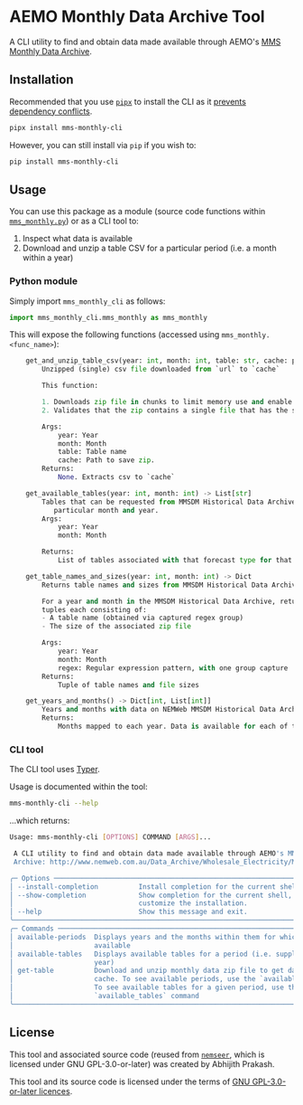 # AEMO Monthly Data Archive Tool

A CLI utility to find and obtain data made available through AEMO's [MMS Monthly Data Archive](http://www.nemweb.com.au/Data_Archive/Wholesale_Electricity/MMSDM/).

## Installation

Recommended that you use [`pipx`](https://github.com/pypa/pipx) to install the CLI as it [prevents dependency conflicts](https://github.com/pypa/pipx#overview-what-is-pipx).

```bash
pipx install mms-monthly-cli
```

However, you can still install via `pip` if you wish to:
```bash
pip install mms-monthly-cli
```

## Usage

You can use this package as a module (source code functions within [`mms_monthly.py`](./mms_monthly_cli/mms_monthly.py)) or as a CLI tool to:

1. Inspect what data is available
2. Download and unzip a table CSV for a particular period (i.e. a month within a year)

### Python module

Simply import `mms_monthly_cli` as follows:

```python
import mms_monthly_cli.mms_monthly as mms_monthly
```

This will expose the following functions (accessed using `mms_monthly.<func_name>`):

```python
    get_and_unzip_table_csv(year: int, month: int, table: str, cache: pathlib.Path) -> None
        Unzipped (single) csv file downloaded from `url` to `cache`

        This function:

        1. Downloads zip file in chunks to limit memory use and enable progress bar
        2. Validates that the zip contains a single file that has the same name as the zip

        Args:
            year: Year
            month: Month
            table: Table name
            cache: Path to save zip.
        Returns:
            None. Extracts csv to `cache`

    get_available_tables(year: int, month: int) -> List[str]
        Tables that can be requested from MMSDM Historical Data Archive for a
           particular month and year.
        Args:
            year: Year
            month: Month

        Returns:
            List of tables associated with that forecast type for that period

    get_table_names_and_sizes(year: int, month: int) -> Dict
        Returns table names and sizes from MMSDM Historical Data Archive page

        For a year and month in the MMSDM Historical Data Archive, returns a list of
        tuples each consisting of:
        - A table name (obtained via captured regex group)
        - The size of the associated zip file

        Args:
            year: Year
            month: Month
            regex: Regular expression pattern, with one group capture
        Returns:
            Tuple of table names and file sizes

    get_years_and_months() -> Dict[int, List[int]]
        Years and months with data on NEMWeb MMSDM Historical Data Archive
        Returns:
            Months mapped to each year. Data is available for each of these months.
```

### CLI tool

The CLI tool uses [Typer](https://typer.tiangolo.com/).

Usage is documented within the tool:
```bash
mms-monthly-cli --help
```
...which returns:
```bash
Usage: mms-monthly-cli [OPTIONS] COMMAND [ARGS]...

 A CLI utility to find and obtain data made available through AEMO's MMS Monthly Data
 Archive: http://www.nemweb.com.au/Data_Archive/Wholesale_Electricity/MMSDM/

╭─ Options ───────────────────────────────────────────────────────────────────────────────╮
│ --install-completion          Install completion for the current shell.                 │
│ --show-completion             Show completion for the current shell, to copy it or      │
│                               customize the installation.                               │
│ --help                        Show this message and exit.                               │
╰─────────────────────────────────────────────────────────────────────────────────────────╯
╭─ Commands ──────────────────────────────────────────────────────────────────────────────╮
│ available-periods  Displays years and the months within them for which data is          │
│                    available                                                            │
│ available-tables   Displays available tables for a period (i.e. supplied month and      │
│                    year)                                                                │
│ get-table          Download and unzip monthly data zip file to get data table CSV in    │
│                    cache. To see available periods, use the `available_periods` command │
│                    To see available tables for a given period, use the                  │
│                    `available_tables` command                                           │
╰─────────────────────────────────────────────────────────────────────────────────────────╯
```

## License

This tool and associated source code (reused from [`nemseer`](https://github.com/UNSW-CEEM/NEMSEER), which is licensed under GNU GPL-3.0-or-later) was created by Abhijith Prakash.

This tool and its source code is licensed under the terms of [GNU GPL-3.0-or-later licences](./LICENSE).

